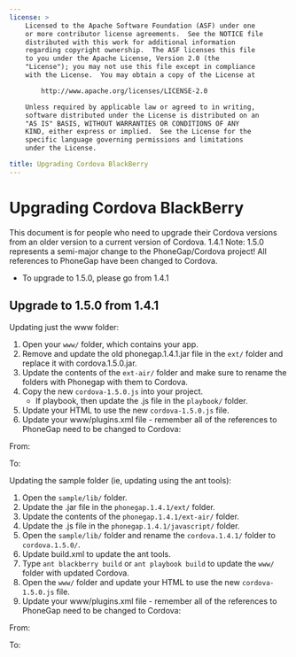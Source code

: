 ```yaml
---
license: >
    Licensed to the Apache Software Foundation (ASF) under one
    or more contributor license agreements.  See the NOTICE file
    distributed with this work for additional information
    regarding copyright ownership.  The ASF licenses this file
    to you under the Apache License, Version 2.0 (the
    "License"); you may not use this file except in compliance
    with the License.  You may obtain a copy of the License at

        http://www.apache.org/licenses/LICENSE-2.0

    Unless required by applicable law or agreed to in writing,
    software distributed under the License is distributed on an
    "AS IS" BASIS, WITHOUT WARRANTIES OR CONDITIONS OF ANY
    KIND, either express or implied.  See the License for the
    specific language governing permissions and limitations
    under the License.

title: Upgrading Cordova BlackBerry
---
```


Upgrading Cordova BlackBerry
============================

This document is for people who need to upgrade their Cordova versions from an older version to a current version of Cordova.
1.4.1
Note: 1.5.0 represents a semi-major change to the PhoneGap/Cordova project! All references to PhoneGap have been changed to Cordova.

- To upgrade to 1.5.0, please go from 1.4.1

## Upgrade to 1.5.0 from 1.4.1 ##

Updating just the www folder:

1. Open your `www/` folder, which contains your app.
2. Remove and update the old phonegap.1.4.1.jar file in the `ext/` folder and replace it with cordova.1.5.0.jar.
3. Update the contents of the `ext-air/` folder and make sure to rename the folders with Phonegap with them to Cordova.
4. Copy the new `cordova-1.5.0.js` into your project.
    - If playbook, then update the .js file in the `playbook/` folder.
5. Update your HTML to use the new `cordova-1.5.0.js` file.
6. Update your www/plugins.xml file - remember all of the references to PhoneGap need to be changed to Cordova:

From:
    <plugin name="App"            value="com.phonegap.app.App"/>
    <plugin name="Device"         value="com.phonegap.device.Device"/>
    <plugin name="Camera"         value="com.phonegap.camera.Camera"/>
    <plugin name="Network Status" value="com.phonegap.network.Network"/>
    <plugin name="Notification"   value="com.phonegap.notification.Notification"/>
    <plugin name="Accelerometer"  value="com.phonegap.accelerometer.Accelerometer"/>
    <plugin name="Geolocation"    value="com.phonegap.geolocation.Geolocation"/>
    <plugin name="File"           value="com.phonegap.file.FileManager"/>
    <plugin name="FileTransfer"   value="com.phonegap.http.FileTransfer"/>
    <plugin name="Contact"        value="com.phonegap.pim.Contact"/>
    <plugin name="MediaCapture"   value="com.phonegap.media.MediaCapture"/>
    <plugin name="Battery"        value="com.phonegap.battery.Battery"/>

To:
    <plugin name="App"            value="org.apache.cordova.app.App"/>
    <plugin name="Device"         value="org.apache.cordova.device.Device"/>
    <plugin name="Camera"         value="org.apache.cordova.camera.Camera"/>
    <plugin name="Network Status" value="org.apache.cordova.network.Network"/>
    <plugin name="Notification"   value="org.apache.cordova.notification.Notification"/>
    <plugin name="Accelerometer"  value="org.apache.cordova.accelerometer.Accelerometer"/>
    <plugin name="Geolocation"    value="org.apache.cordova.geolocation.Geolocation"/>
    <plugin name="File"           value="org.apache.cordova.file.FileManager"/>
    <plugin name="FileTransfer"   value="org.apache.cordova.http.FileTransfer"/>
    <plugin name="Contact"        value="org.apache.cordova.pim.Contact"/>
    <plugin name="MediaCapture"   value="org.apache.cordova.media.MediaCapture"/>
    <plugin name="Battery"        value="org.apache.cordova.battery.Battery"/>

Updating the sample folder (ie, updating using the ant tools):

1. Open the `sample/lib/` folder.
2. Update the .jar file in the `phonegap.1.4.1/ext/` folder.
3. Update the contents of the `phonegap.1.4.1/ext-air/` folder.
4. Update the .js file in the `phonegap.1.4.1/javascript/` folder.
5. Open the `sample/lib/` folder and rename the `cordova.1.4.1/` folder to `cordova.1.5.0/`.
6. Update build.xml to update the ant tools.
7. Type `ant blackberry build` or `ant playbook build` to update the `www/` folder with updated Cordova.
8. Open the `www/` folder and update your HTML to use the new `cordova-1.5.0.js` file.
9. Update your www/plugins.xml file - remember all of the references to PhoneGap need to be changed to Cordova:

From:
    <plugin name="App"            value="com.phonegap.app.App"/>
    <plugin name="Device"         value="com.phonegap.device.Device"/>
    <plugin name="Camera"         value="com.phonegap.camera.Camera"/>
    <plugin name="Network Status" value="com.phonegap.network.Network"/>
    <plugin name="Notification"   value="com.phonegap.notification.Notification"/>
    <plugin name="Accelerometer"  value="com.phonegap.accelerometer.Accelerometer"/>
    <plugin name="Geolocation"    value="com.phonegap.geolocation.Geolocation"/>
    <plugin name="File"           value="com.phonegap.file.FileManager"/>
    <plugin name="FileTransfer"   value="com.phonegap.http.FileTransfer"/>
    <plugin name="Contact"        value="com.phonegap.pim.Contact"/>
    <plugin name="MediaCapture"   value="com.phonegap.media.MediaCapture"/>
    <plugin name="Battery"        value="com.phonegap.battery.Battery"/>

To:
    <plugin name="App"            value="org.apache.cordova.app.App"/>
    <plugin name="Device"         value="org.apache.cordova.device.Device"/>
    <plugin name="Camera"         value="org.apache.cordova.camera.Camera"/>
    <plugin name="Network Status" value="org.apache.cordova.network.Network"/>
    <plugin name="Notification"   value="org.apache.cordova.notification.Notification"/>
    <plugin name="Accelerometer"  value="org.apache.cordova.accelerometer.Accelerometer"/>
    <plugin name="Geolocation"    value="org.apache.cordova.geolocation.Geolocation"/>
    <plugin name="File"           value="org.apache.cordova.file.FileManager"/>
    <plugin name="FileTransfer"   value="org.apache.cordova.http.FileTransfer"/>
    <plugin name="Contact"        value="org.apache.cordova.pim.Contact"/>
    <plugin name="MediaCapture"   value="org.apache.cordova.media.MediaCapture"/>
    <plugin name="Battery"        value="org.apache.cordova.battery.Battery"/>

